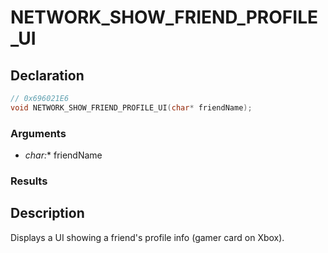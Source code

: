 # NETWORK_SHOW_FRIEND_PROFILE_UI

## Declaration
```cpp
// 0x696021E6
void NETWORK_SHOW_FRIEND_PROFILE_UI(char* friendName);
```

### Arguments
- **char*:** friendName

### Results

## Description
Displays a UI showing a friend's profile info (gamer card on Xbox).